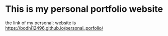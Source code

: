 # This is my personal portfolio website
 the link of my personal; website is 
 https://bodhi12496.github.io/personal_porfolio/
 
